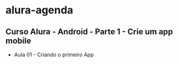 # alura-agenda

## Curso Alura - Android - Parte 1 - Crie um app mobile

- Aula 01 - Criando o primeiro App
